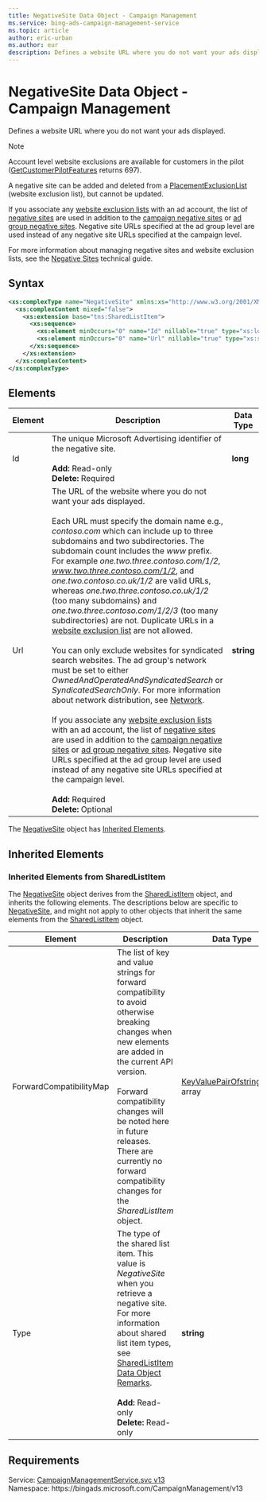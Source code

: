```yaml
---
title: NegativeSite Data Object - Campaign Management
ms.service: bing-ads-campaign-management-service
ms.topic: article
author: eric-urban
ms.author: eur
description: Defines a website URL where you do not want your ads displayed.
---
```

# NegativeSite Data Object - Campaign Management
Defines a website URL where you do not want your ads displayed. 

> [!NOTE] 
> Account level website exclusions are available for customers in the pilot ([GetCustomerPilotFeatures](../customer-management-service/getcustomerpilotfeatures.md) returns 697). 

A negative site can be added and deleted from a [PlacementExclusionList](placementexclusionlist.md) (website exclusion list), but cannot be updated. 

If you associate any [website exclusion lists](placementexclusionlist.md) with an ad account, the list of [negative sites](negativesite.md) are used in addition to the [campaign negative sites](campaignnegativesites.md) or [ad group negative sites](adgroupnegativesites.md). Negative site URLs specified at the ad group level are used instead of any negative site URLs specified at the campaign level.  

For more information about managing negative sites and website exclusion lists, see the [Negative Sites](../guides/negative-sites.md) technical guide. 

## Syntax
```xml
<xs:complexType name="NegativeSite" xmlns:xs="http://www.w3.org/2001/XMLSchema">
  <xs:complexContent mixed="false">
    <xs:extension base="tns:SharedListItem">
      <xs:sequence>
        <xs:element minOccurs="0" name="Id" nillable="true" type="xs:long" />
        <xs:element minOccurs="0" name="Url" nillable="true" type="xs:string" />
      </xs:sequence>
    </xs:extension>
  </xs:complexContent>
</xs:complexType>
```

## <a name="elements"></a>Elements

|Element|Description|Data Type|
|-----------|---------------|-------------|
|<a name="id"></a>Id|The unique Microsoft Advertising identifier of the negative site.<br/><br/>**Add:** Read-only<br/>**Delete:** Required|**long**|
|<a name="url"></a>Url|The URL of the website where you do not want your ads displayed.<br/><br/>Each URL must specify the domain name e.g., *contoso.com* which can include up to three subdomains and two subdirectories. The subdomain count includes the *www* prefix. For example *one.two.three.contoso.com/1/2*, *www.two.three.contoso.com/1/2*, and *one.two.contoso.co.uk/1/2* are valid URLs, whereas *one.two.three.contoso.co.uk/1/2* (too many subdomains) and *one.two.three.contoso.com/1/2/3* (too many subdirectories) are not. Duplicate URLs in a [website exclusion list](placementexclusionlist.md) are not allowed.<br/><br/>You can only exclude websites for syndicated search websites. The ad group's network must be set to either *OwnedAndOperatedAndSyndicatedSearch* or *SyndicatedSearchOnly*. For more information about network distribution, see [Network](network.md).<br/><br/>If you associate any [website exclusion lists](placementexclusionlist.md) with an ad account, the list of [negative sites](negativesite.md) are used in addition to the [campaign negative sites](campaignnegativesites.md) or [ad group negative sites](adgroupnegativesites.md). Negative site URLs specified at the ad group level are used instead of any negative site URLs specified at the campaign level.<br/><br/>**Add:** Required<br/>**Delete:** Optional|**string**|

The [NegativeSite](negativesite.md) object has [Inherited Elements](#inheritedelements).

## <a name="inheritedelements"></a>Inherited Elements

### <a name="inheritedelementssharedlistitem"></a>Inherited Elements from SharedListItem
The [NegativeSite](negativesite.md) object derives from the [SharedListItem](sharedlistitem.md) object, and inherits the following elements. The descriptions below are specific to [NegativeSite](negativesite.md), and might not apply to other objects that inherit the same elements from the [SharedListItem](sharedlistitem.md) object.  

|Element|Description|Data Type|
|-----------|---------------|-------------|
|<a name="forwardcompatibilitymap"></a>ForwardCompatibilityMap|The list of key and value strings for forward compatibility to avoid otherwise breaking changes when new elements are added in the current API version.<br/><br/>Forward compatibility changes will be noted here in future releases. There are currently no forward compatibility changes for the *SharedListItem* object.|[KeyValuePairOfstringstring](keyvaluepairofstringstring.md) array|
|<a name="type"></a>Type|The type of the shared list item.  This value is *NegativeSite* when you retrieve a negative site. For more information about shared list item types, see [SharedListItem Data Object Remarks](sharedlistitem.md#remarks).<br/><br/>**Add:** Read-only<br/>**Delete:** Read-only|**string**|

## Requirements
Service: [CampaignManagementService.svc v13](https://campaign.api.bingads.microsoft.com/Api/Advertiser/CampaignManagement/v13/CampaignManagementService.svc)  
Namespace: https\://bingads.microsoft.com/CampaignManagement/v13  

